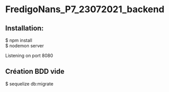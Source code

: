 # FredigoNans_P7_23072021_backend

## Installation:   

$ npm install    
$ nodemon server    

Listening on port 8080   

## Création BDD vide

$ sequelize db:migrate


